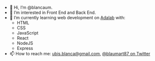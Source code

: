 - 👋 Hi, I’m @blancaum.
- 👀 I’m interested in Front End and Back End.
- 🌱 I’m currently learning web development on [Adalab](https://adalab.es/) with:
    - HTML
    - CSS
    - JavaScript
    - React
    - NodeJS
    - Express
- 📫 How to reach me: ubis.blanca@gmail.com, [@blaumart87 on Twitter](https://twitter.com/blaumart87)

<!---
blancaum/blancaum is a ✨ special ✨ repository because its `README.md` (this file) appears on your GitHub profile.
You can click the Preview link to take a look at your changes.
--->

